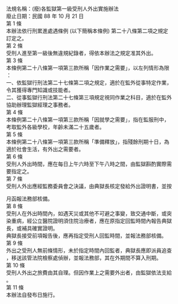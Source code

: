 法規名稱：(廢)各監獄第一級受刑人外出實施辦法  
廢止日期：民國 88 年 10 月 21 日  
第 1 條  
本辦法依行刑累進處遇條例 (以下簡稱本條例) 第二十八條第二項之規定  
訂定之。  
第 2 條  
受刑人進至第一級後無違規紀錄者，得依本辦法之規定准其外出。  
第 3 條  
本條例第二十八條第一項第三款所稱「因作業之需要」，以左列情形為限  
：  
一、依監獄行刑法第二十七條第二項之規定，適於在監外從事特定作業，  
令其獲得專門知識或技能者。  
二、從事監獄行刑法第二十七條第三項規定視同作業之科目，適於在監外  
協助辦理監獄經理之事務者。  
第 4 條  
本條例第二十八條第一項第三款所稱「因就學之需要」，指在監服刑中，  
考取監外各級學校，年齡未滿二十五歲者。  
第 5 條  
本條例第二十八條第一項第三款所稱「準備釋放」，指殘餘刑期十日，為  
適於社會生活，有外出之需要者。  
第 6 條  
受刑人外出時間，應在每日上午六時至下午八時之間，由監獄斟酌實際需  
要指定之。  
第 7 條  
受刑人外出應經監務委員會之決議，由典獄長核定發給外出證明書，並按  


月函報法務部核備。  
第 8 條  
受刑人在外出時間內，如遇天災或其他不可避之事變，致交通中斷，或突  
染重病，經公立醫院證明須住院治療者，應在原指定回監時間內報告典獄  
長，或補具確實證明。  
典獄長接受前項報告後，應再指定受刑人回監時間，並報法務部核備。  
第 9 條  
外出之受刑人無前條情形，未於指定時間內回監者，典獄長應即派員追查  
，移送該管法院檢察處偵辦，並報法務部，其在外期間不算入刑期。  
第 10 條  
受刑人外出之旅費由其自理。但因作業上之需要外出者，由監獄依法支給  
。  
第 11 條  
本辦法自發布日施行。  


